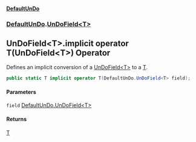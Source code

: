 #### [DefaultUnDo](DefaultUnDo.md 'DefaultUnDo')
### [DefaultUnDo](DefaultUnDo.md#DefaultUnDo 'DefaultUnDo').[UnDoField&lt;T&gt;](UnDoField_T_.md 'DefaultUnDo.UnDoField&lt;T&gt;')
## UnDoField&lt;T&gt;.implicit operator T(UnDoField&lt;T&gt;) Operator
Defines an implicit conversion of a [UnDoField&lt;T&gt;](UnDoField_T_.md 'DefaultUnDo.UnDoField&lt;T&gt;') to a [T](UnDoField_T_.md#DefaultUnDo_UnDoField_T__T 'DefaultUnDo.UnDoField&lt;T&gt;.T').  
 
```csharp
public static T implicit operator T(DefaultUnDo.UnDoField<T> field);
```
#### Parameters
<a name='DefaultUnDo_UnDoField_T__op_ImplicitT(DefaultUnDo_UnDoField_T_)_field'></a>
`field` [DefaultUnDo.UnDoField&lt;](UnDoField_T_.md 'DefaultUnDo.UnDoField&lt;T&gt;')[T](UnDoField_T_.md#DefaultUnDo_UnDoField_T__T 'DefaultUnDo.UnDoField&lt;T&gt;.T')[&gt;](UnDoField_T_.md 'DefaultUnDo.UnDoField&lt;T&gt;')  
  
#### Returns
[T](UnDoField_T_.md#DefaultUnDo_UnDoField_T__T 'DefaultUnDo.UnDoField&lt;T&gt;.T')  
